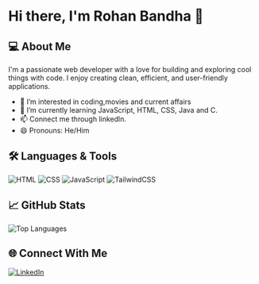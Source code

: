 # Hi there, I'm Rohan Bandha 👋

## 💻 About Me
I'm a passionate web developer with a love for building and exploring cool things with code. I enjoy creating clean, efficient, and user-friendly applications.

- 👀 I’m interested in coding,movies and current affairs
- 🌱 I’m currently learning JavaScript, HTML, CSS, Java and C.
- 📫 Connect me through linkedln.
- 😄 Pronouns: He/Him
  
## 🛠️ Languages & Tools
![HTML](https://img.shields.io/badge/-HTML5-E34F26?style=flat&logo=html5&logoColor=white)
![CSS](https://img.shields.io/badge/-CSS3-1572B6?style=flat&logo=css3)
![JavaScript](https://img.shields.io/badge/-JavaScript-F7DF1E?style=flat&logo=javascript&logoColor=black)
![TailwindCSS](https://img.shields.io/badge/-TailwindCSS-38B2AC?style=flat&logo=tailwind-css)

## 📈 GitHub Stats
![Top Languages](https://github-readme-stats.vercel.app/api/top-langs/?username=rohanbandha&layout=compact&theme=github_dark)

## 🌐 Connect With Me
[![LinkedIn](https://img.shields.io/badge/-LinkedIn-0A66C2?style=flat&logo=linkedin&logoColor=white)](https://www.linkedin.com/in/rohan-bandha)
